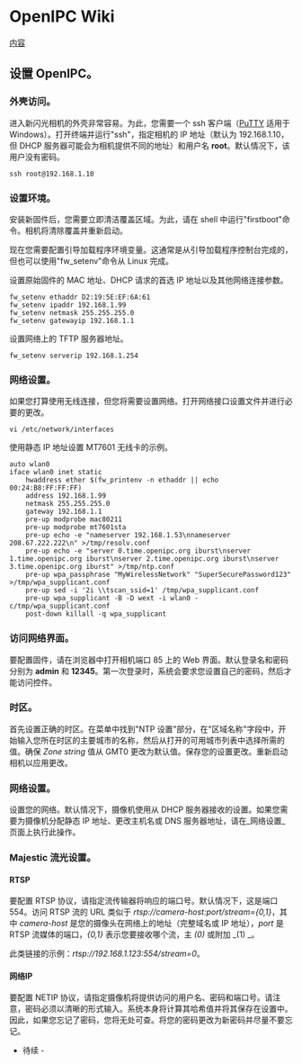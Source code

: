 # OpenIPC Wiki 
[内容](../README.md)

设置 OpenIPC。 
------------------

### 外壳访问。

进入新闪光相机的外壳非常容易。为此，您需要一个 ssh 客户端（[PuTTY](https://putty.org/) 适用于 Windows）。打开终端并运行"ssh"，指定相机的 IP 地址（默认为 192.168.1.10，但 DHCP 服务器可能会为相机提供不同的地址）和用户名 __root__。默认情况下，该用户没有密码。
```
ssh root@192.168.1.10
```


### 设置环境。

安装新固件后，您需要立即清洁覆盖区域。为此，请在 shell 中运行"firstboot"命令。相机将清除覆盖并重新启动。

现在您需要配置引导加载程序环境变量。这通常是从引导加载程序控制台完成的，但也可以使用"fw_setenv"命令从 Linux 完成。

设置原始固件的 MAC 地址、DHCP 请求的首选 IP 地址以及其他网络连接参数。

```
fw_setenv ethaddr D2:19:5E:EF:6A:61
fw_setenv ipaddr 192.168.1.99
fw_setenv netmask 255.255.255.0
fw_setenv gatewayip 192.168.1.1
```
设置网络上的 TFTP 服务器地址。
```
fw_setenv serverip 192.168.1.254
```


### 网络设置。

如果您打算使用无线连接，但您将需要设置网络。打开网络接口设置文件并进行必要的更改。

```
vi /etc/network/interfaces
```
使用静态 IP 地址设置 MT7601 无线卡的示例。
```
auto wlan0
iface wlan0 inet static
    hwaddress ether $(fw_printenv -n ethaddr || echo 00:24:B8:FF:FF:FF)
    address 192.168.1.99
    netmask 255.255.255.0
    gateway 192.168.1.1
    pre-up modprobe mac80211
    pre-up modprobe mt7601sta
    pre-up echo -e "nameserver 192.168.1.53\nnameserver 208.67.222.222\n" >/tmp/resolv.conf
    pre-up echo -e "server 0.time.openipc.org iburst\nserver 1.time.openipc.org iburst\nserver 2.time.openipc.org iburst\nserver 3.time.openipc.org iburst" >/tmp/ntp.conf
    pre-up wpa_passphrase "MyWirelessNetwork" "SuperSecurePassword123" >/tmp/wpa_supplicant.conf
    pre-up sed -i '2i \\tscan_ssid=1' /tmp/wpa_supplicant.conf
    pre-up wpa_supplicant -B -D wext -i wlan0 -c/tmp/wpa_supplicant.conf
    post-down killall -q wpa_supplicant
```

### 访问网络界面。

要配置固件，请在浏览器中打开相机端口 85 上的 Web 界面。默认登录名和密码分别为 __admin__ 和 __12345__。第一次登录时，系统会要求您设置自己的密码，然后才能访问控件。

### 时区。

首先设置正确的时区。在菜单中找到"NTP 设置"部分，在"区域名称"字段中，开始输入您所在时区的主要城市的名称，然后从打开的可用城市列表中选择所需的值。确保 _Zone string_ 值从 GMT0 更改为默认值。保存您的设置更改。重新启动相机以应用更改。

### 网络设置。

设置您的网络。默认情况下，摄像机使用从 DHCP 服务器接收的设置。如果您需要为摄像机分配静态 IP 地址、更改主机名或 DNS 服务器地址，请在_网络设置_页面上执行此操作。

### Majestic 流光设置。

#### RTSP

要配置 RTSP 协议，请指定流传输器将响应的端口号。默认情况下，这是端口 554。访问 RTSP 流的 URL 类似于 _rtsp://camera-host:port/stream={0,1}_，其中 _camera-host_ 是您的摄像头在网络上的地址（完整域名或 IP 地址），_port_ 是 RTSP 流媒体的端口，_{0,1}_ 表示您要接收哪个流，主 _(0)_ 或附加 _(1) _。

此类链接的示例：_rtsp://192.168.1.123:554/stream=0_。

#### 网络IP

要配置 NETIP 协议，请指定摄像机将提供访问的用户名、密码和端口号。请注意，密码必须以清晰的形式输入。系统本身将计算其哈希值并将其保存在设置中。因此，如果您忘记了密码，您将无处可查。将您的密码更改为新密码并尽量不要忘记。

 -  待续  - 

